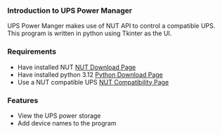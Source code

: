### Introduction to UPS Power Manager

UPS Power Manger makes use of NUT API to control a compatible UPS. This program is written in python using Tkinter as the UI.

### Requirements
- Have installed NUT [NUT Download Page](https://networkupstools.org/download.html)
- Have installed python 3.12 [Python Download Page](https://www.python.org/downloads/)
- Use a NUT compatible UPS [NUT Compatibility Page](https://networkupstools.org/stable-hcl.html)

### Features
- View the UPS power storage
- Add device names to the program
